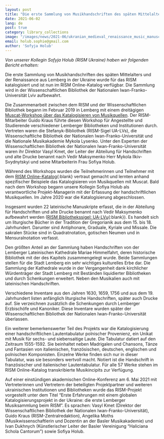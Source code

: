 ```yaml
---
layout: post
title: "Die erste Sammlung von Musikhandschriften des späten Mittelalters und der Renaissance aus Lviv ist online"
date: 2021-06-02
lang: de
post: true
category: library_collections
image: "/images/news/2021-06/ukranian_medieval_renaissance_music_manuscripts_lviv_website.jpg"
email: holub.sophie@gmail.com
author: 'Sofyja Holub'
---
```


_Von unserer Kollegin Sofyja Holub (RISM Ukraine) haben wir folgenden Bericht erhalten:_

Die erste Sammlung von Musikhandschriften des späten Mittelalters und der Renaissance aus Lemberg in der Ukraine wurde für das RISM katalogisiert und ist nun im RISM Online-Katalog verfügbar. Die Sammlung wird in der Wissenschaftlichen Bibliothek der Nationalen Iwan-Franko-Universität Lviv aufbewahrt.

Die Zusammenarbeit zwischen dem RISM und der Wissenschaftlichen Bibliothek begann im Februar 2019 in Lemberg mit einem dreitägigen [Muscat-Workshop über das Katalogisieren von Musikquellen](/events/2019/04/11/muscat-workshop-with-guido-kraus-in-lviv-1214.html). Der RISM-Mitarbeiter Guido Kraus führte diesen Workshop für Angestellte und Studierende verschiedener Lemberger Bibliotheken und Institutionen durch. Vertreten waren die Stefanyk-Bibliothek (RISM-Sigel UA-LVs), die Wissenschaftliche Bibliothek der Nationalen Iwan-Franko-Universität und die Nationale Musikakademie Mykola Lysenko. Unter den Experten der Wissenschaftlichen Bibliothek der Nationalen Iwan-Franko-Universität waren ihr Direktor Vasyl Kmet, der Leiter der Abteilung für Handschriften und alte Drucke benannt nach Vedir Maksymenko Herr Mykola Ilkiv-Svydnytskyi und seine Mitarbeiterin Frau Sofiya Holub.  

Während des Workshops wurden die Teilnehmerinnen und Teilnehmer mit dem [RISM Online-Katalog](https://opac.rism.info/index.php?id=4&L=1){:blank} vertraut gemacht und lernten anhand spezifischer Beispiele das Katalogisieren von Musikquellen mit Muscat. Bald nach dem Workshop begann unsere Kollegin Sofiya Holub als verantwortliche Projekt-Managerin mit der Erfassung der handschriftlichen Musikquellen. Im Jahre 2020 war die Katalogisierung abgeschlossen.  

Insgesamt wurden 22 lateinische Manuskripte erfasst, die in der Abteilung für Handschriften und alte Drucke benannt nach Vedir Maksymenko aufbewahrt werden ([RISM Bibliothekssigel: UA-LVu](https://opac.rism.info/search?View=rism&siglum=UA-LVu){:blank}). Es handelt sich um liturgische Bücher in der Tradition der Gregorianik aus dem 15. bis 18. Jahrhundert. Darunter sind Antiphonare, Graduale, Kyriale und Missale. Die sakralen Stücke sind in Quadratnotation, gotischen Neumen und in Mensuralnotation verfasst.   

Den größten Anteil an der Sammlung haben Handschriften von der Lemberger Lateinischen Kathedrale Mariae Himmelfahrt, deren historische Bibliothek mit der des Kapitels zusammengelegt wurde. Beide Sammlungen stellen für die Stadt Lemberg ein sehr wichtiges kulturelles Erbe dar. Die Sammlung der Kathedrale wurde in der Vergangenheit dank kirchlicher Würdenträger der Stadt Lemberg mit Beständen liquidierter Bibliotheken und durch Schenkungen erweitert. Neben den Musikalien auch mit lateinischen Handschriften.  

Verschiedene Inventare aus den Jahren 1630, 1659, 1756 und aus dem 19. Jahrhundert  listen anfänglich liturgische Handschriften, später auch Drucke auf. Sie verzeichnen zusätzlich die Schenkungen durch Lemberger Erzbischöfe und Kanoniker. Diese Inventare wurden später der Wissenschaftlichen Bibliothek der Nationalen Iwan-Franko-Universität überlassen.  

Ein weiterer bemerkenswerter Teil des Projekts war die Katalogisierung einer handschriftlichen Lautentabulatur polnischer Provenienz, ein Unikat mit Musik für sechs- und siebensaitige Laute. Die Tabulatur datiert auf den Zeitraum 1555-1592. Sie beinhaltet neben Madrigalen und Chansons, Tänze und Fantasien von italienischen, französischen, deutschen, englischen und polnischen Komponisten. Einzelne Werke finden sich nur in dieser Tabulatur, was sie besonders wertvoll macht. Notiert ist die Handschrift in französischer und italienischer Lautentabulatur. Für alle 57 Werke stehen im RISM Online-Katalog transkribierte Musikincipits zur Verfügung.  

Auf einer einstündigen akademischen Online-Konferenz am 6. Mai 2021 mit Vertreterinnen und Vertretern der beteiligten Projektpartner und weiteren ukrainischen Institutionen und Bibliotheken wurde das RISM-Projekt vorgestellt unter dem Titel “Erste Erfahrungen mit einem globalen Katalogisierungsprojekt in der Ukraine: die erste Lemberger Musiksammlung beim RISM”. Es sprachen: Vasyl Kmet (Direktor der Wissenschaftlichen Bibliothek der Nationalen Iwan-Franko-Universität), Guido Kraus (RISM-Zentralredaktion), Angelika Moths (Musikwissenschaftlerin und Dozentin an der Basler Musikakademie) und Ivan Dukhnych (Künstlerischer Leiter der Basler Vereinigung “Haliciana Schola Cantorum”) sowie Sofiya Holub. 
